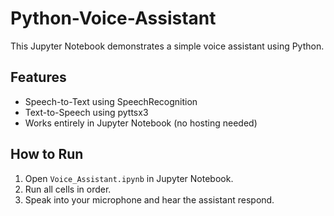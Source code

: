 # Python-Voice-Assistant

This Jupyter Notebook demonstrates a simple voice assistant using Python.

## Features
- Speech-to-Text using SpeechRecognition
- Text-to-Speech using pyttsx3
- Works entirely in Jupyter Notebook (no hosting needed)

## How to Run
1. Open `Voice_Assistant.ipynb` in Jupyter Notebook.
2. Run all cells in order.
3. Speak into your microphone and hear the assistant respond.

